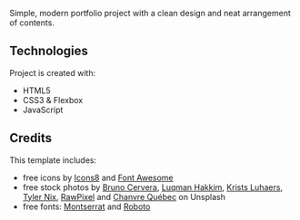 
Simple, modern portfolio project with a clean design and neat arrangement of contents. 

## Technologies
Project is created with:
* HTML5
* CSS3 & Flexbox
* JavaScript


## Credits
This template includes:
* free icons by [Icons8](https://icons8.com) and [Font Awesome](https://fontawesome.com/icons)
* free stock photos by [Bruno Cervera](https://unsplash.com/@brunocervera), [Luqman Hakkim](https://unsplash.com/@luqmxn07), [Krists Luhaers](https://unsplash.com/@kristsll), [Tyler Nix](https://unsplash.com/@jtylernix), [RawPixel](https://unsplash.com/@rawpixel) and [Chanvre Québec](https://unsplash.com/@chanvrequebec) on Unsplash
* free fonts: [Montserrat](https://fonts.google.com/specimen/Montserrat) and [Roboto](https://fonts.google.com/specimen/Roboto)
